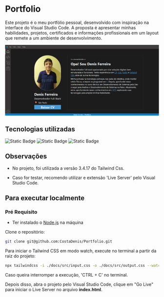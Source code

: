 # Portfolio

Este projeto é o meu portfólio pessoal, desenvolvido com inspiração na interface do Visual Studio Code. A proposta é apresentar minhas habilidades, projetos, certificados e informações profissionais em um layout que remete a um ambiente de desenvolvimento.

![Preview do Portfolio](image.png)

## Tecnologias utilizadas

![Static Badge](https://img.shields.io/badge/HTML-f16529.svg?style=for-the-badge&logo=HTML5&logoColor=ffffff)
![Static Badge](https://img.shields.io/badge/TAILWIND_CSS-44a8b3.svg?style=for-the-badge&logo=TailwindCSS&logoColor=ffffff)
![Static Badge](https://img.shields.io/badge/JAVASCRIPT-f7df1e.svg?style=for-the-badge&logo=JavaScript&logoColor=000000)

## Observações

- No projeto, foi utilizada a versão 3.4.17 do Tailwind Css.

- Caso for testar, recomendo utilizar e extensão 'Live Server' pelo Visual Studio Code.

## Para executar localmente

### Pré Requisito

- Ter instalado o <a href="https://nodejs.org/pt/download">Node.js</a> na máquina 

Clone o repositório:
  ```bash
  git clone git@github.com:CostaDenis/Portfolio.git
  ```

Para iniciar o Tailwind CSS em modo watch, execute no terminal a partir da raiz do projeto:
```bash
npx tailwindcss -i ./docs/src/input.css -o ./docs/src/output.css --watch
  ```
Caso queira interromper a execução, 'CTRL + C' no terminal.


Depois disso, abra o projeto pelo Visual Studio Code, clique em "Go Live" para iniciar o Live Server no arquivo **index.html**. 
